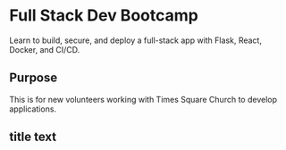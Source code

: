 # Full Stack Dev Bootcamp

Learn to build, secure, and deploy a full-stack app with Flask, React, Docker, and CI/CD.

## Purpose

This is for new volunteers working with Times Square Church to develop applications.

## title text
